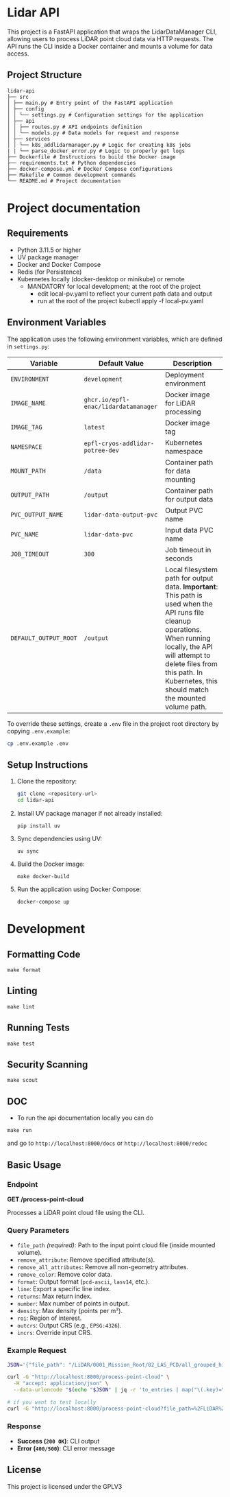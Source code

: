 # Lidar API

This project is a FastAPI application that wraps the LidarDataManager CLI, allowing users to process LiDAR point cloud data via HTTP requests. The API runs the CLI inside a Docker container and mounts a volume for data access.

## Project Structure

```
lidar-api
├── src 
│ ├── main.py # Entry point of the FastAPI application 
│ ├── config 
│ │ └── settings.py # Configuration settings for the application 
│ ├── api 
│ │ ├── routes.py # API endpoints definition 
│ │ └── models.py # Data models for request and response 
│ ├── services 
│ │ └── k8s_addlidarmanager.py # Logic for creating k8s jobs
| | └── parse_docker_error.py # Logic to properly get logs
├── Dockerfile # Instructions to build the Docker image 
├── requirements.txt # Python dependencies 
├── docker-compose.yml # Docker Compose configurations 
├── Makefile # Common development commands 
└── README.md # Project documentation
```

# Project documentation

## Requirements

- Python 3.11.5 or higher
- UV package manager
- Docker and Docker Compose
- Redis (for Persistence)
- Kubernetes locally (docker-desktop or minikube) or remote
    - MANDATORY for local development; at the root of the project
      - edit local-pv.yaml to reflect your current path data and output
      - run at the root of the project kubectl apply -f local-pv.yaml  

## Environment Variables

The application uses the following environment variables, which are defined in `settings.py`:

| Variable            | Default Value                       | Description                               |
|---------------------|-------------------------------------|-------------------------------------------|
| `ENVIRONMENT`       | `development`                       | Deployment environment                    |
| `IMAGE_NAME`        | `ghcr.io/epfl-enac/lidardatamanager`| Docker image for LiDAR processing         |
| `IMAGE_TAG`         | `latest`                            | Docker image tag                          |
| `NAMESPACE`         | `epfl-cryos-addlidar-potree-dev`    | Kubernetes namespace                      |
| `MOUNT_PATH`        | `/data`                             | Container path for data mounting          |
| `OUTPUT_PATH`       | `/output`                           | Container path for output data            |
| `PVC_OUTPUT_NAME`   | `lidar-data-output-pvc`             | Output PVC name                           |
| `PVC_NAME`          | `lidar-data-pvc`                    | Input data PVC name                       |
| `JOB_TIMEOUT`       | `300`                               | Job timeout in seconds                    |
| `DEFAULT_OUTPUT_ROOT`| `/output`                          | Local filesystem path for output data. **Important**: This path is used when the API runs file cleanup operations. When running locally, the API will attempt to delete files from this path. In Kubernetes, this should match the mounted volume path. |

To override these settings, create a `.env` file in the project root directory by copying `.env.example`:

```bash
cp .env.example .env
```

## Setup Instructions

1. Clone the repository:
   ```bash
   git clone <repository-url>
   cd lidar-api

2. Install UV package manager if not already installed:
   ```
   pip install uv
   ```
3. Sync dependencies using UV:
   ```
   uv sync
   ```

3. Build the Docker image:
   ```
   make docker-build
   ```

4. Run the application using Docker Compose:
   ```
   docker-compose up
   ```

# Development
## Formatting Code
   ```
   make format
   ```
## Linting
   ```
   make lint
   ```
## Running Tests
   ```
   make test
   ```
## Security Scanning
   ```
   make scout
   ```

## DOC

- To run the api documentation locally you can do 

`make run`

and go to `http://localhost:8000/docs` or `http://localhost:8000/redoc`


## Basic Usage

### Endpoint

**GET /process-point-cloud**

Processes a LiDAR point cloud file using the CLI.

### Query Parameters

- `file_path` *(required)*: Path to the input point cloud file (inside mounted volume).
- `remove_attribute`: Remove specified attribute(s).
- `remove_all_attributes`: Remove all non-geometry attributes.
- `remove_color`: Remove color data.
- `format`: Output format (`pcd-ascii`, `lasv14`, etc.).
- `line`: Export a specific line index.
- `returns`: Max return index.
- `number`: Max number of points in output.
- `density`: Max density (points per m²).
- `roi`: Region of interest.
- `outcrs`: Output CRS (e.g., `EPSG:4326`).
- `incrs`: Override input CRS.

### Example Request

```bash
JSON='{"file_path": "/LiDAR/0001_Mission_Root/02_LAS_PCD/all_grouped_high_veg_10th_point.las", "outcrs": "EPSG:4326", "returns": 10, "format": "lasv14"}'

curl -G "http://localhost:8000/process-point-cloud" \
  -H "accept: application/json" \
  --data-urlencode "$(echo "$JSON" | jq -r 'to_entries | map("\(.key)=\(.value|@uri)") | join("&")')"
```

```bash
# if you want to test locally
curl -G "http://localhost:8000/process-point-cloud?file_path=%2FLiDAR%2F0001_Mission_Root%2F02_LAS_PCD%2Fall_grouped_high_veg_10th_point.las&outcrs=EPSG%3A4326&line=1&format=pcd-ascii"
```

### Response

- **Success (`200 OK`)**: CLI output
- **Error (`400/500`)**: CLI error message

## License

This project is licensed under the GPLV3